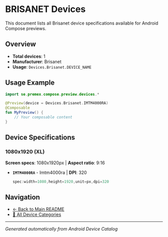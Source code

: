 # BRISANET Devices

This document lists all Brisanet device specifications available for Android Compose previews.

## Overview

- **Total devices**: 1
- **Manufacturer**: Brisanet
- **Usage**: `Devices.Brisanet.DEVICE_NAME`

## Usage Example

```kotlin
import se.premex.compose.preview.devices.*

@Preview(device = Devices.Brisanet.IMTM4000RA)
@Composable
fun MyPreview() {
    // Your composable content
}
```

## Device Specifications

### 1080x1920 (XL)

**Screen specs**: 1080x1920px | **Aspect ratio**: 9:16

- **`IMTM4000RA`** - Imtm4000ra | **DPI**: 320
  ```kotlin
  spec:width=1080,height=1920,unit=px,dpi=320
  ```

## Navigation

- [← Back to Main README](../../README.md)
- [📱 All Device Categories](../README.md)

---
*Generated automatically from Android Device Catalog*
